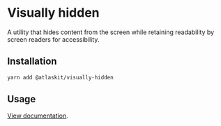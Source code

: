 # Visually hidden

A utility that hides content from the screen while retaining readability by screen readers for
accessibility.

## Installation

```sh
yarn add @atlaskit/visually-hidden
```

## Usage

[View documentation](https://atlassian.design/components/visually-hidden/).
